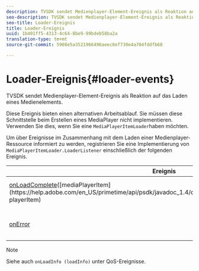 ```yaml
---
description: TVSDK sendet Medienplayer-Element-Ereignis als Reaktion auf das Laden eines Medienelements.
seo-description: TVSDK sendet Medienplayer-Element-Ereignis als Reaktion auf das Laden eines Medienelements.
seo-title: Loader-Ereignis
title: Loader-Ereignis
uuid: 1b401ff5-4313-4c64-8be9-99bdeb58ba2a
translation-type: tm+mt
source-git-commit: 5908e5a3521966496aeec0ef730e4a704fddfb68

---
```



# Loader-Ereignis{#loader-events}

TVSDK sendet Medienplayer-Element-Ereignis als Reaktion auf das Laden eines Medienelements.

Diese Ereignis bieten einen alternativen Arbeitsablauf. Sie müssen diese Schnittstelle beim Erstellen eines MediaPlayer nicht implementieren. Verwenden Sie dies, wenn Sie eine `MediaPlayerItemLoader`haben möchten.

Um über Ereignisse im Zusammenhang mit dem Laden einer Medienplayer-Ressource informiert zu werden, registrieren Sie eine Implementierung von `MediaPlayerItemLoader.LoaderListener` einschließlich der folgenden Ereignis.

| Ereignis | Bedeutung |
|---|---|
| [onLoadComplete](https://help.adobe.com/en_US/primetime/api/psdk/javadoc_1.4/com/adobe/mediacore/MediaPlayerItemLoader.LoaderListener.html#onLoadComplete(com.adobe.mediacore.MediaPlayerItem))([mediaPlayerItem](https://help.adobe.com/en_US/primetime/api/psdk/javadoc_1.4/com/adobe/mediacore/MediaPlayerItem.html) playerItem) | Laden der Medienressource erfolgreich abgeschlossen. |
| [onError](https://help.adobe.com/en_US/primetime/api/psdk/javadoc_1.4/com/adobe/mediacore/MediaPlayerItemLoader.LoaderListener.html#onError(com.adobe.ave.MediaErrorCode,%20java.lang.String)) | Beim Laden der Medienressource ist ein Problem aufgetreten. |

>[!NOTE]
>
>Siehe auch `onLoadInfo (loadInfo)` unter QoS-Ereignisse.

